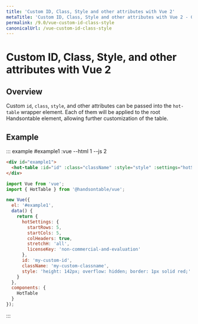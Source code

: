 ```yaml
---
title: 'Custom ID, Class, Style and other attributes with Vue 2'
metaTitle: 'Custom ID, Class, Style and other attributes with Vue 2 - Guide - Handsontable Documentation'
permalink: /9.0/vue-custom-id-class-style
canonicalUrl: /vue-custom-id-class-style
---
```


# Custom ID, Class, Style, and other attributes with Vue 2

## Overview

Custom `id`, `class`, `style`, and other attributes can be passed into the `hot-table` wrapper element.
Each of them will be applied to the root Handsontable element, allowing further customization of the table.

## Example

::: example #example1 :vue --html 1 --js 2
```html
<div id="example1">
  <hot-table :id="id" :class="className" :style="style" :settings="hotSettings"></hot-table>
</div>
```

```js
import Vue from 'vue';
import { HotTable } from '@handsontable/vue';

new Vue({
  el: '#example1',
  data() {
    return {
      hotSettings: {
        startRows: 5,
        startCols: 5,
        colHeaders: true,
        stretchH: 'all',
        licenseKey: 'non-commercial-and-evaluation'
      },
      id: 'my-custom-id',
      className: 'my-custom-classname',
      style: 'height: 142px; overflow: hidden; border: 1px solid red;'
    }
  },
  components: {
    HotTable
  }
});
```
:::

